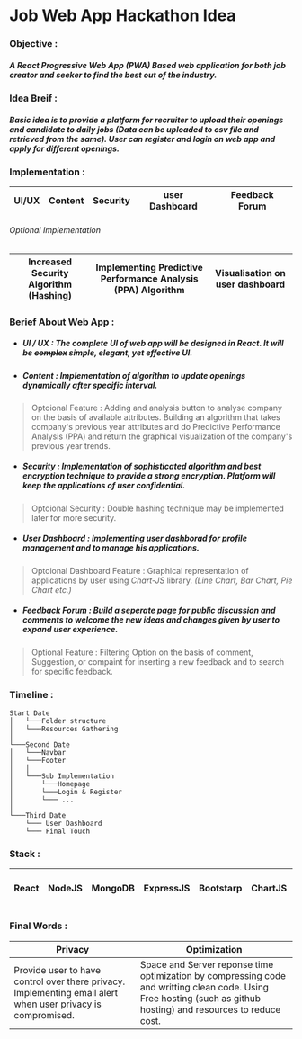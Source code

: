 # Job Web App Hackathon Idea

### **Objective :**

##### A React *Progressive Web App* (PWA) Based web application for both job creator and seeker to find the best out of the industry.

### **Idea Breif :** 

##### Basic idea is to provide a platform for recruiter to upload their openings and candidate to daily jobs (Data can be uploaded to csv file and retrieved from the same). User can register and login on web app and apply for different openings.  

### **Implementation :**
| UI/UX | Content | Security | user Dashboard | Feedback Forum |
| -------- | -------- | -------- | -------- | -------- |

###### *Optional Implementation*  
| Increased Security Algorithm (Hashing) | Implementing Predictive Performance Analysis (PPA) Algorithm | Visualisation on user dashboard |
| -------- | -------- | -------- |

### **Berief About Web App :**

- ##### **UI / UX :**  The complete UI of web app will be designed in React. It will be ~~complex~~ simple, elegant, yet effective UI. 

- ##### **Content :** Implementation of algorithm to update openings dynamically after specific interval.
> Optoional Feature : Adding and analysis button to analyse company on the basis of available attributes. Building an algorithm that takes company's previous year attributes and do Predictive Performance Analysis (PPA) and return the graphical visualization of the company's previous year trends. 

- ##### **Security :** Implementation of sophisticated algorithm and best encryption technique to provide a strong encryption. Platform will keep the applications of user confidential. 
> Optoional Security : Double hashing technique may be implemented later for more security.

- ##### **User Dashboard :** Implementing user dashborad for profile management and to manage his applications.
> Optoional Dashboard Feature : Graphical representation of applications by user using *Chart-JS* library. *(Line Chart, Bar Chart, Pie Chart etc.)*

- ##### **Feedback Forum :** Build a seperate page for public discussion and comments to welcome the new ideas and changes given by user to expand user experience.
> Optional Feature : Filtering Option on the basis of comment, Suggestion, or compaint for inserting a new feedback and to search for specific feedback.


### **Timeline :**
> 
```
Start Date
│   └───Folder structure
│   └───Resources Gathering   
│
└───Second Date
│   └───Navbar
│   └───Footer
│   │
│   └───Sub Implementation
│       └───Homepage
│       └───Login & Register
│       └─── ...
│   
└───Third Date
    └─── User Dashboard
    └─── Final Touch
```


### **Stack :**

| React | NodeJS | MongoDB | ExpressJS | Bootstarp |ChartJS | JS | Git & Github | Postman for API testing | Jest Testing (optional) |
| -------- | -------- | -------- | -------- | -------- | -------- | -------- | -------- | -------- | -------- |

### **Final Words :**

| Privacy| Optimization|
| --------| --------|
| Provide user to have control over there privacy. Implementing email alert when user privacy is compromised.  | Space and Server reponse time optimization by compressing code and writting clean code. Using Free hosting (such as github hosting) and resources to reduce cost.  |

